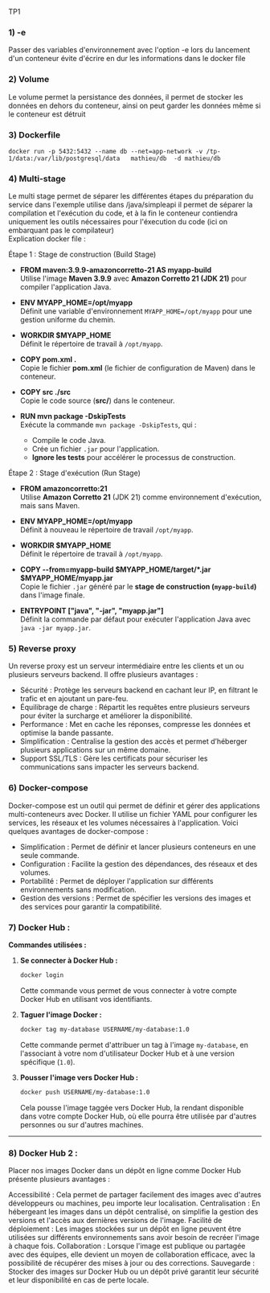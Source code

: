 TP1

### 1) -e 
Passer des variables d'environnement avec l'option -e lors du lancement d'un conteneur évite d'écrire en dur les informations dans le docker file 
### 2) Volume 
Le volume permet la persistance des données, il permet de stocker les données en dehors du conteneur, ainsi on peut garder les données même si le conteneur est détruit 
### 3) Dockerfile 
  ``docker run -p 5432:5432 --name db --net=app-network -v /tp-1/data:/var/lib/postgresql/data   mathieu/db  -d mathieu/db ``
### 4) Multi-stage
Le multi stage permet de séparer les différentes étapes du préparation du service dans l'exemple utilise dans /java/simpleapi il permet de séparer la compilation et l'exécution du code, et à la fin le conteneur contiendra uniquement les outils nécessaires pour l'éxecution du code (ici on embarquant pas le compilateur)\
Explication docker file : 

 Étape 1 : Stage de construction (Build Stage)
- **FROM maven:3.9.9-amazoncorretto-21 AS myapp-build**  
  Utilise l'image **Maven 3.9.9** avec **Amazon Corretto 21 (JDK 21)** pour compiler l'application Java.

- **ENV MYAPP_HOME=/opt/myapp**  
  Définit une variable d'environnement `MYAPP_HOME=/opt/myapp` pour une gestion uniforme du chemin.

- **WORKDIR $MYAPP_HOME**  
  Définit le répertoire de travail à `/opt/myapp`.

- **COPY pom.xml .**  
  Copie le fichier **pom.xml** (le fichier de configuration de Maven) dans le conteneur.

- **COPY src ./src**  
  Copie le code source (**src/**) dans le conteneur.

- **RUN mvn package -DskipTests**  
  Exécute la commande `mvn package -DskipTests`, qui :
  - Compile le code Java.
  - Crée un fichier `.jar` pour l'application.
  - **Ignore les tests** pour accélérer le processus de construction.

 Étape 2 : Stage d'exécution (Run Stage)
- **FROM amazoncorretto:21**  
  Utilise **Amazon Corretto 21** (JDK 21) comme environnement d'exécution, mais sans Maven.

- **ENV MYAPP_HOME=/opt/myapp**  
  Définit à nouveau le répertoire de travail `/opt/myapp`.

- **WORKDIR $MYAPP_HOME**  
  Définit le répertoire de travail à `/opt/myapp`.

- **COPY --from=myapp-build $MYAPP_HOME/target/*.jar $MYAPP_HOME/myapp.jar**  
  Copie le fichier `.jar` généré par le **stage de construction (`myapp-build`)** dans l'image finale.

- **ENTRYPOINT ["java", "-jar", "myapp.jar"]**  
  Définit la commande par défaut pour exécuter l'application Java avec `java -jar myapp.jar`.

### 5) Reverse proxy
Un reverse proxy est un serveur intermédiaire entre les clients et un ou plusieurs serveurs backend. Il offre plusieurs avantages :
-  Sécurité : Protège les serveurs backend en cachant leur IP, en filtrant le trafic et en ajoutant un pare-feu.
-  Équilibrage de charge : Répartit les requêtes entre plusieurs serveurs pour éviter la surcharge et améliorer la disponibilité.
-  Performance : Met en cache les réponses, compresse les données et optimise la bande passante.
-  Simplification : Centralise la gestion des accès et permet d’héberger plusieurs applications sur un même domaine.
-  Support SSL/TLS : Gère les certificats pour sécuriser les communications sans impacter les serveurs backend.

### 6) Docker-compose
Docker-compose est un outil qui permet de définir et gérer des applications multi-conteneurs avec Docker. Il utilise un fichier YAML pour configurer les services, les réseaux et les volumes nécessaires à l'application. Voici quelques avantages de docker-compose :
-  Simplification : Permet de définir et lancer plusieurs conteneurs en une seule commande.
- Configuration : Facilite la gestion des dépendances, des réseaux et des volumes.
- Portabilité : Permet de déployer l'application sur différents environnements sans modification.
- Gestion des versions : Permet de spécifier les versions des images et des services pour garantir la compatibilité.



### 7) Docker Hub :

**Commandes utilisées :**

1. **Se connecter à Docker Hub :**
   ```bash
   docker login
   ```
   Cette commande vous permet de vous connecter à votre compte Docker Hub en utilisant vos identifiants.

2. **Taguer l'image Docker :**
   ```bash
   docker tag my-database USERNAME/my-database:1.0
   ```
   Cette commande permet d'attribuer un tag à l'image `my-database`, en l'associant à votre nom d'utilisateur Docker Hub et à une version spécifique (`1.0`).

3. **Pousser l'image vers Docker Hub :**
   ```bash
   docker push USERNAME/my-database:1.0
   ```
   Cela pousse l'image taggée vers Docker Hub, la rendant disponible dans votre compte Docker Hub, où elle pourra être utilisée par d'autres personnes ou sur d'autres machines.
****

### 8) Docker Hub 2 :

Placer nos images Docker dans un dépôt en ligne comme Docker Hub présente plusieurs avantages :

Accessibilité : Cela permet de partager facilement des images avec d'autres développeurs ou machines, peu importe leur localisation.
Centralisation : En hébergeant les images dans un dépôt centralisé, on simplifie la gestion des versions et l'accès aux dernières versions de l'image.
Facilité de déploiement : Les images stockées sur un dépôt en ligne peuvent être utilisées sur différents environnements sans avoir besoin de recréer l'image à chaque fois.
Collaboration : Lorsque l'image est publique ou partagée avec des équipes, elle devient un moyen de collaboration efficace, avec la possibilité de récupérer des mises à jour ou des corrections.
Sauvegarde : Stocker des images sur Docker Hub ou un dépôt privé garantit leur sécurité et leur disponibilité en cas de perte locale.